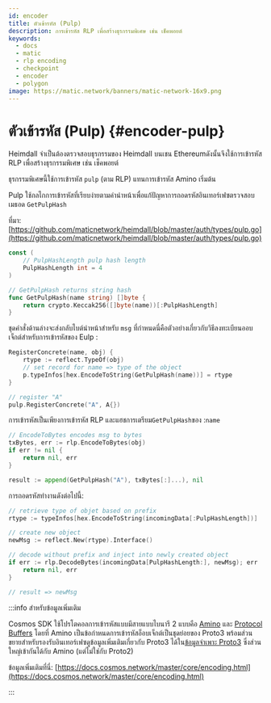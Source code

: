 ```yaml
---
id: encoder
title: ตัวเข้ารหัส (Pulp)
description: การเข้ารหัส RLP เพื่อสร้างธุรกรรมพิเศษ เช่น เช็คพอยต์
keywords:
  - docs
  - matic
  - rlp encoding
  - checkpoint
  - encoder
  - polygon
image: https://matic.network/banners/matic-network-16x9.png
---
```


# ตัวเข้ารหัส (Pulp) {#encoder-pulp}

Heimdall จำเป็นต้องตรวจสอบธุรกรรมของ Heimdall บนเชน Ethereumดังนั้นจึงใช้การเข้ารหัส RLP เพื่อสร้างธุรกรรมพิเศษ เช่น เช็คพอยต์

ธุรกรรมพิเศษนี้ใช้การเข้ารหัส `pulp` (ตาม RLP) แทนการเข้ารหัส Amino เริ่มต้น

Pulp ใช้กลไกการเข้ารหัสที่เรียบง่ายตามคำนำหน้าเพื่อแก้ปัญหาการถอดรหัสอินเทอร์เฟซตรวจสอบเมธอด `GetPulpHash`

ที่มา: [https://github.com/maticnetwork/heimdall/blob/master/auth/types/pulp.go](https://github.com/maticnetwork/heimdall/blob/master/auth/types/pulp.go)

```go
const (
	// PulpHashLength pulp hash length
	PulpHashLength int = 4
)

// GetPulpHash returns string hash
func GetPulpHash(name string) []byte {
	return crypto.Keccak256([]byte(name))[:PulpHashLength]
}
```

ชุดคำสั่งด้านล่างจะส่งกลับไบต์นำหน้าสำหรับ `msg` ที่กำหนดนี่คือตัวอย่างเกี่ยวกับวิธีลงทะเบียนออบเจ็กต์สำหรับการเข้ารหัสของ Eulp :

```go
RegisterConcrete(name, obj) {
	rtype := reflect.TypeOf(obj)
	// set record for name => type of the object
	p.typeInfos[hex.EncodeToString(GetPulpHash(name))] = rtype
}

// register "A"
pulp.RegisterConcrete("A", A{})
```

การเข้ารหัสเป็นเพียงการเข้ารหัส RLP และแฮชการเตรียม`GetPulpHash`ของ :`name`

```go
// EncodeToBytes encodes msg to bytes
txBytes, err := rlp.EncodeToBytes(obj)
if err != nil {
	return nil, err
}

result := append(GetPulpHash("A"), txBytes[:]...), nil
```

การถอดรหัสทำงานดังต่อไปนี้:

```go
// retrieve type of objet based on prefix
rtype := typeInfos[hex.EncodeToString(incomingData[:PulpHashLength])]

// create new object
newMsg := reflect.New(rtype).Interface()

// decode without prefix and inject into newly created object
if err := rlp.DecodeBytes(incomingData[PulpHashLength:], newMsg); err != nil {
	return nil, err
}

// result => newMsg
```

:::info สำหรับข้อมูลเพิ่มเติม

Cosmos SDK ใช้โปรโตคอลการเข้ารหัสแบบมีสายแบบไบนารี 2 แบบคือ [Amino](https://github.com/tendermint/go-amino/) และ [Protocol Buffers](https://developers.google.com/protocol-buffers) โดยที่ Amino เป็นข้อกำหนดการเข้ารหัสอ็อบเจ็กต์เป็นชุดย่อยของ Proto3 พร้อมส่วนขยายสำหรับรองรับอินเทอร์เฟซดูข้อมูลเพิ่มเติมเกี่ยวกับ Proto3 ได้ใน[ข้อมูลจำเพาะ Proto3](https://developers.google.com/protocol-buffers/docs/proto3) ซึ่งส่วนใหญ่เข้ากันได้กับ Amino (แต่ไม่ใช่กับ Proto2)

ข้อมูลเพิ่มเติมที่นี่: [https://docs.cosmos.network/master/core/encoding.html](https://docs.cosmos.network/master/core/encoding.html)

:::
